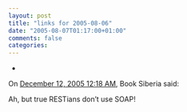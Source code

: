 ```yaml
---
layout: post
title: "links for 2005-08-06"
date: "2005-08-07T01:17:00+01:00"
comments: false
categories: 
---
```


<ul class="delicious">
<li>
</li>
</ul>

<section class="comments">

<div class="comment" id="comment-595">
On <a href="#comment-595" title="Permalink to this comment">December 12, 2005 12:18 AM</a>, Book Siberia
said:
<p>Ah, but true RESTians don&#8217;t use SOAP!</p>


</section>

